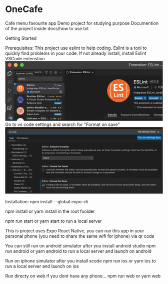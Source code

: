 # OneCafe

Cafe menu favourite app
Demo project for studying purpose
Documention of the project inside docs/how to use.txt

Getting Started

Prerequisites:
This project use eslint to help coding. Eslint is a tool to quickly find problems in your code.
If not already install, install Eslint VSCode extenstion
![eslint](https://github.com/humblotj/onecafe/blob/master/docs/readme/eslint.png?raw=true)
Go to vs code settings and search for "Format on save"
![formatOnSave](https://github.com/humblotj/onecafe/blob/master/docs/readme/formatOnSave.png?raw=true)

Installation:
npm install --global expo-cli

npm install or yarn install in the root foolder

npm run start or yarn start to run a local server

This is project uses Expo React Native, you can run this app in your personal phone (you need to share the same wifi for iphone) via qr code

You can still run on android simulator after you install android studio
npm run android or yarn android to run a local server and launch on android

Run on iphone simulator after you install xcode
npm run ios or yarn ios to run a local server and launch on ios

Run directy on web if you dont have any phone...
npm run web or yarn web
